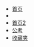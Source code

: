 * [首页](/)
* 
* [首页2](https://budailab.github.io/docsify/#/?time=newDate(); )
* [公考](/公考/)
* [收藏夹](Favorites/favorites)
